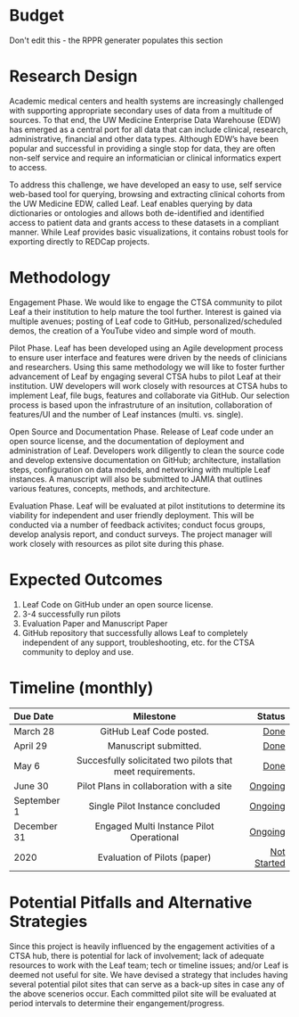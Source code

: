 # Budget
Don't edit this - the RPPR generater populates this section

# Research Design
Academic medical centers and health systems are increasingly challenged with supporting appropriate secondary uses of data from a multitude of sources. To that end, the UW Medicine Enterprise Data Warehouse (EDW) has emerged as a central port for all data that can include clinical, research, administrative, financial and other data types. Although EDW’s have been popular and successful in providing a single stop for data, they are often non-self service and require an informatician or clinical informatics expert to access. 

To address this challenge, we have developed an easy to use, self service web-based tool for querying, browsing and extracting clinical cohorts from the UW Medicine EDW, called Leaf.  Leaf enables querying by data dictionaries or ontologies and allows both de-identified and identified access to patient data and grants access to these datasets in a compliant manner. While Leaf provides basic visualizations, it contains robust tools for exporting directly to REDCap projects. 

# Methodology
Engagement Phase. We would like to engage the CTSA community to pilot Leaf a their institution to help mature the tool further. Interest is gained via multiple avenues; posting of Leaf code to GitHub, personalized/scheduled demos, the creation of a YouTube video and simple word of mouth. 

Pilot Phase. Leaf has been developed using an Agile development process to ensure user interface and features were driven by the needs of clinicians and researchers. Using this same methodology we will like to foster further advancement of Leaf by engaging several CTSA hubs to pilot Leaf at their institution. UW developers will work closely with resources at CTSA hubs to implement Leaf, file bugs, features and collaborate via GitHub. Our selection process is based upon the infrastruture of an insitution, collaboration of features/UI and the number of Leaf instances (multi. vs. single).

Open Source and Documentation Phase. Release of Leaf code under an open source license, and the documentation of deployment and administration of Leaf. Developers work diligently to clean the source code and develop extensive documentation on GitHub; architecture, installation steps, configuration on data models, and networking with multiple Leaf instances. A manuscript will also be submitted to JAMIA that outlines various features, concepts, methods, and architecture.

Evaluation Phase. Leaf will be evaluated at pilot institutions  to determine its viability for independent and user friendly  deployment. This will be conducted via a number of feedback activites; conduct focus groups, develop analysis report, and conduct surveys. The project manager will work closely with resources as pilot site during this phase.

# Expected Outcomes
1. Leaf Code on GitHub under an open source license. 
2. 3-4 successfully run pilots
3. Evaluation Paper and Manuscript Paper
4. GitHub repository that successfully allows Leaf to completely independent of any support, troubleshooting, etc. for the CTSA community to deploy and use. 

# Timeline (monthly)
 Due Date | Milestone    | Status     | 
|:----------|:--------------:|------------:|
March 28 | GitHub Leaf Code posted. | [Done](https://github.com/data2health/leaf-edw/milestone/6)
April 29 | Manuscript submitted. | [Done](https://github.com/data2health/leaf-edw/milestone/3)
May 6 | Succesfully solicitated two pilots that meet requirements. | [Done](https://github.com/data2health/leaf-edw/milestone/1)
June 30 | Pilot Plans in collaboration with a site | [Ongoing](https://github.com/data2health/leaf-edw/milestone/5)
September 1 | Single Pilot Instance concluded | [Ongoing](https://github.com/data2health/leaf-edw/milestone/4)
December 31 | Engaged Multi Instance Pilot Operational | [Ongoing](https://github.com/data2health/leaf-edw/milestone/2)
2020 | Evaluation of Pilots (paper) | [Not Started](https://github.com/data2health/leaf-edw/milestone/7)

# Potential Pitfalls and Alternative Strategies
  
  Since this project is heavily influenced by the engagement activities of a CTSA hub, there is potential for lack of involvement; lack of adequate resources to work with the Leaf team; tech or timeline issues; and/or Leaf is deemed not useful for site. We have devised a strategy that includes having several potential pilot sites that can serve as a back-up sites in case any of the above scenerios occur. Each committed pilot site will be evaluated at period intervals to determine their engangement/progress.

